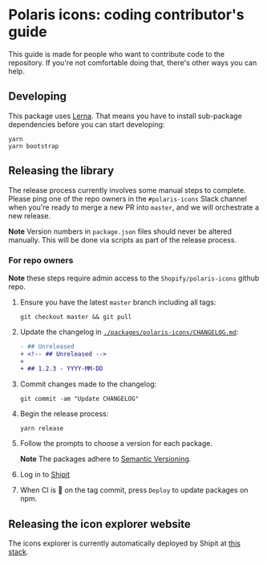 # Polaris icons: coding contributor's guide

This guide is made for people who want to contribute code to the repository. If you're not comfortable doing that, there's other ways you can help.

## Developing

This package uses [Lerna](https://github.com/lerna/lerna). That means you have to install sub-package dependencies before you can start developing:

```
yarn
yarn bootstrap
```

## Releasing the library

The release process currently involves some manual steps to complete. Please ping one of the repo owners in the `#polaris-icons` Slack channel when you're ready to merge a new PR into `master`, and we will orchestrate a new release.

**Note** Version numbers in `package.json` files should never be altered manually. This will be done via scripts as part of the release process.

### For repo owners

**Note** these steps require admin access to the `Shopify/polaris-icons` github repo.

1. Ensure you have the latest `master` branch including all tags:

   ```
   git checkout master && git pull
   ```

1. Update the changelog in [`./packages/polaris-icons/CHANGELOG.md`](https://github.com/Shopify/polaris-icons/blob/master/packages/polaris-icons/CHANGELOG.md):

   ```diff
   - ## Unreleased
   + <!-- ## Unreleased -->
   +
   + ## 1.2.3 - YYYY-MM-DD
   ```

1. Commit changes made to the changelog:

   ```
   git commit -am "Update CHANGELOG"
   ```

1. Begin the release process:

   ```
   yarn release
   ```

1. Follow the prompts to choose a version for each package.

   **Note** The packages adhere to [Semantic Versioning](https://semver.org/spec/v2.0.0.html).

1. Log in to [Shipit](https://shipit.shopify.io/shopify/polaris-icons/libraries)
1. When CI is 🍏 on the tag commit, press `Deploy` to update packages on npm.

## Releasing the icon explorer website

The icons explorer is currently automatically deployed by Shipit at [this stack](https://shipit.shopify.io/shopify/polaris-icons/production).
